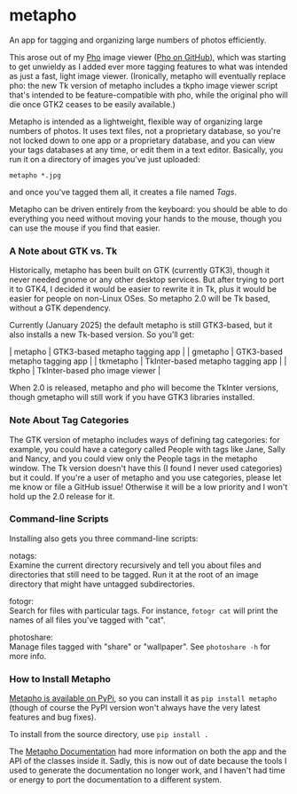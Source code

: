 metapho
=======

An app for tagging and organizing large numbers of photos efficiently.

This arose out of my [Pho](http://shallowsky.com/software/pho/)
image viewer ([Pho on GitHub](https://github.com/akkana/pho)),
which was starting to get unwieldy as I added ever more tagging
features to what was intended as just a fast, light image viewer.
(Ironically, metapho will eventually replace pho: the new Tk
version of metapho includes a tkpho image viewer script that's
intended to be feature-compatible with pho, while the original pho
will die once GTK2 ceases to be easily available.)

Metapho is intended as a lightweight, flexible way of organizing
large numbers of photos. It uses text files, not a proprietary database,
so you're not locked down to one app or a proprietary database,
and you can view your tags databases at any time, or edit them in a
text editor. Basically, you run it on a directory of images you've
just uploaded:
```
metapho *.jpg
```
and once you've tagged them all, it creates a file named *Tags*.

Metapho can be driven entirely from the keyboard: you should be able
to do everything you need without moving your hands to the mouse,
though you can use the mouse if you find that easier.

### A Note about GTK vs. Tk

Historically, metapho has been built on GTK (currently GTK3),
though it never needed gnome or any other desktop services.
But after trying to port it to GTK4, I decided it would be easier
to rewrite it in Tk, plus it would be easier for people on non-Linux OSes.
So metapho 2.0 will be Tk based, without a GTK dependency.

Currently (January 2025) the default metapho is still GTK3-based,
but it also installs a new Tk-based version. So you'll get:

| metapho | GTK3-based metapho tagging app |
| gmetapho | GTK3-based metapho tagging app |
| tkmetapho | TkInter-based metapho tagging app |
| tkpho | TkInter-based pho image viewer |

When 2.0 is released,  metapho and pho will become the TkInter versions,
though gmetapho will still work if you have GTK3 libraries installed.

### Note About Tag Categories

The GTK version of metapho includes ways of defining tag categories:
for example, you could have a category called People with tags like
Jane, Sally and Nancy, and you could view only the People tags in the
metapho window. The Tk version doesn't have this (I found I never used
categories) but it could. If you're a user of metapho and you use
categories, please let me know or file a GitHub issue! Otherwise
it will be a low priority and I won't hold up the 2.0 release for it.

### Command-line Scripts

Installing also gets you three command-line scripts:

notags:  
Examine the current directory recursively and tell you about files and
directories that still need to be tagged. Run it at the root of
an image directory that might have untagged subdirectories.

fotogr:  
Search for files with particular tags. For instance, `fotogr cat`
will print the names of all files you've tagged with "cat".

photoshare:  
Manage files tagged with "share" or "wallpaper". See `photoshare -h`
for more info.

### How to Install Metapho

[Metapho is available on PyPi](https://pypi.python.org/pypi/metapho/),
so you can install it as `pip install metapho`
(though of course the PyPI version won't always have the
very latest features and bug fixes).

To install from the source directory, use `pip install .`

The [Metapho Documentation](https://metapho.readthedocs.io/en/latest/)
had more information on both the app and the API of the classes
inside it. Sadly, this is now out of date because the tools I used
to generate the documentation no longer work, and I haven't had time
or energy to port the documentation to a different system.
